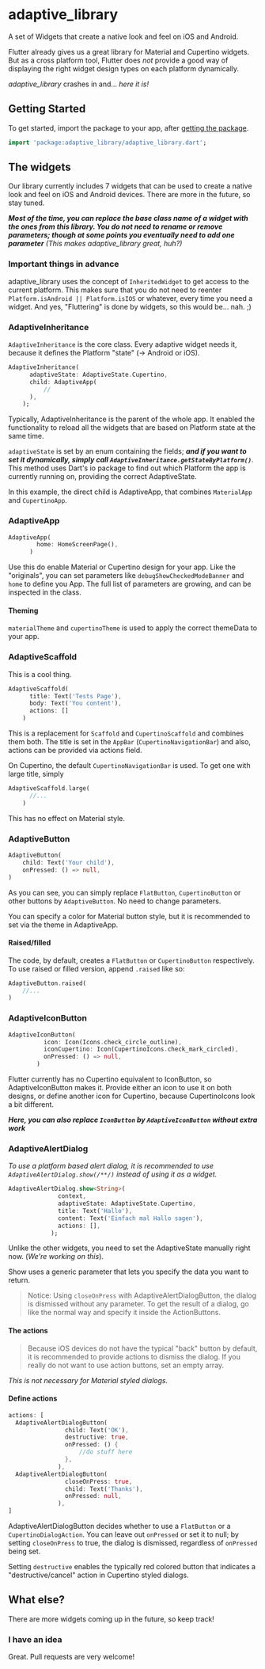 # adaptive_library

A set of Widgets that create a native look and feel on iOS and Android.

Flutter already gives us a great library for Material and Cupertino widgets.
But as a cross platform tool, Flutter does *not* provide a good way of displaying the right widget design types on each platform dynamically.

*adaptive_library* crashes in and... *here it is!* 

## Getting Started

To get started, import the package to your app, after [getting the package](https://pub.dev/packages/adaptive_library).

```dart
import 'package:adaptive_library/adaptive_library.dart';
```

## The widgets

Our library currently includes 7 widgets that can be used to create a native look and feel on iOS and Android devices.
There are more in the future, so stay tuned.

***Most of the time, you can replace the base class name of a widget with the ones from this library. You do not need to rename or remove parameters; though at some points you eventually need to add one parameter***
*(This makes adaptive_library great, huh?)*

### Important things in advance

adaptive_library uses the concept of `InheritedWidget` to get access to the current platform. This makes sure that you do not need to reenter `Platform.isAndroid || Platform.isIOS` or whatever, every time you need a widget. And yes, "Fluttering" is done by widgets, so this would be... nah. ;)

### AdaptiveInheritance

`AdaptiveInheritance` is the core class. Every adaptive widget needs it, because it defines the Platform "state" (-> Android or iOS).

```dart
AdaptiveInheritance(
      adaptiveState: AdaptiveState.Cupertino,
      child: AdaptiveApp(
          //
      ),
    );
```

Typically, AdaptiveInheritance is the parent of the whole app. It enabled the functionality to reload all the widgets that are based on Platform state at the same time.

`adaptiveState` is set by an enum containing the fields; ***and if you want to set it dynamically, simply call `AdaptiveInheritance.getStateByPlatform()`***.
This method uses Dart's io package to find out which Platform the app is currently running on, providing the correct AdaptiveState.


In this example, the direct child is AdaptiveApp, that combines `MaterialApp` and `CupertinoApp`.

### AdaptiveApp

```dart
AdaptiveApp(
        home: HomeScreenPage(),
      )
```

Use this do enable Material or Cupertino design for your app.
Like the "originals", you can set parameters like `debugShowCheckedModeBanner` and `home` to define you App.
The full list of parameters are growing, and can be inspected in the class.

#### Theming

`materialTheme` and `cupertinoTheme` is used to apply the correct themeData to your app.


### AdaptiveScaffold

This is a cool thing.

```dart
AdaptiveScaffold(
      title: Text('Tests Page'),
      body: Text('You content'),
      actions: []
    )
```

This is a replacement for `Scaffold` and `CupertinoScaffold` and combines them both.
The title is set in the `AppBar` (`CupertinoNavigationBar`) and also, actions can be provided via actions field.

On Cupertino, the default `CupertinoNavigationBar` is used. To get one with large title, simply

```dart
AdaptiveScaffold.large(
      //...
    )
```

This has no effect on Material style.

### AdaptiveButton

```dart
AdaptiveButton(
    child: Text('Your child'),
    onPressed: () => null,
)
```

As you can see, you can simply replace `FlatButton`, `CupertinoButton` or other buttons by `AdaptiveButton`. No need to change parameters.

You can specify a color for Material button style, but it is recommended to set via the theme in AdaptiveApp.

#### Raised/filled

The code, by default, creates a `FlatButton` or `CupertinoButton` respectively.
To use raised or filled version, append `.raised` like so:

```dart
AdaptiveButton.raised(
    //...
)
```

### AdaptiveIconButton

```dart
AdaptiveIconButton(
          icon: Icon(Icons.check_circle_outline),
          iconCupertino: Icon(CupertinoIcons.check_mark_circled),
          onPressed: () => null,
        )
```

Flutter currently has no Cupertino equivalent to IconButton, so AdaptiveIconButton makes it.
Provide either an icon to use it on both designs, or define another icon for Cupertino, because CupertinoIcons look a bit different.

***Here, you can also replace `IconButton` by `AdaptiveIconButton` without extra work***


### AdaptiveAlertDialog

*To use a platform based alert dialog, it is recommended to use `AdaptiveAlertDialog.show(/**/)` instead of using it as a widget.*


```dart
AdaptiveAlertDialog.show<String>(
              context,
              adaptiveState: AdaptiveState.Cupertino,
              title: Text('Hallo'),
              content: Text('Einfach mal Hallo sagen'),
              actions: [],
            );
```

Unlike the other widgets, you need to set the AdaptiveState manually right now. (*We're working on this*).

Show uses a generic parameter that lets you specify the data you want to return.
> Notice: Using `closeOnPress` with AdaptiveAlertDialogButton, the dialog is dismissed without any parameter. To get the result of a dialog, go like the normal way and specify it inside the ActionButtons. 

#### The actions

> Because iOS devices do not have the typical "back" button by default, it is recommended to provide actions to dismiss the dialog.
If you really do not want to use action buttons, set an empty array.

*This is not necessary for Material styled dialogs.*

#### Define actions

```dart
actions: [
  AdaptiveAlertDialogButton(
                child: Text('OK'),
                destructive: true,
                onPressed: () {
                    //do stuff here
                },
              ),
  AdaptiveAlertDialogButton(
                closeOnPress: true,
                child: Text('Thanks'),
                onPressed: null,
              ),
]
```

AdaptiveAlertDialogButton decides whether to use a `FlatButton` or a `CupertinoDialogAction`.
You can leave out `onPressed` or set it to null; by setting `closeOnPress` to true, the dialog is dismissed, regardless of `onPressed` being set.

Setting `destructive` enables the typically red colored button that indicates a "destructive/cancel" action in Cupertino styled dialogs.

## What else?

There are more widgets coming up in the future, so keep track!

### I have an idea

Great. Pull requests are very welcome!
